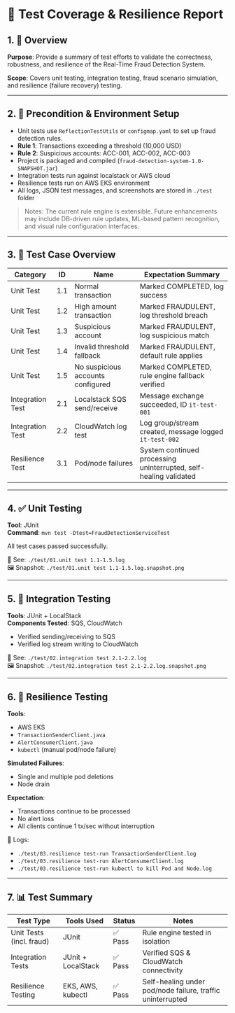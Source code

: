 # 🧪 Test Coverage & Resilience Report

## 1. 📌 Overview

**Purpose**: Provide a summary of test efforts to validate the correctness, robustness, and resilience of the Real-Time Fraud Detection System.

**Scope**: Covers unit testing, integration testing, fraud scenario simulation, and resilience (failure recovery) testing.

---

## 2. 🧾 Precondition & Environment Setup

- Unit tests use `ReflectionTestUtils` or `configmap.yaml` to set up fraud detection rules.
- **Rule 1**: Transactions exceeding a threshold (10,000 USD)
- **Rule 2**: Suspicious accounts: ACC-001, ACC-002, ACC-003
- Project is packaged and compiled (`fraud-detection-system-1.0-SNAPSHOT.jar`)
- Integration tests run against localstack or AWS cloud
- Resilience tests run on AWS EKS environment
- All logs, JSON test messages, and screenshots are stored in `./test` folder

> Notes: The current rule engine is extensible. Future enhancements may include DB-driven rule updates, ML-based pattern recognition, and visual rule configuration interfaces.

---

## 3. 🧪 Test Case Overview

| Category          | ID    | Name                             | Expectation Summary                                                 |
|-------------------|-------|----------------------------------|----------------------------------------------------------------------|
| Unit Test         | 1.1   | Normal transaction               | Marked COMPLETED, log success                                       |
| Unit Test         | 1.2   | High amount transaction          | Marked FRAUDULENT, log threshold breach                             |
| Unit Test         | 1.3   | Suspicious account               | Marked FRAUDULENT, log suspicious match                             |
| Unit Test         | 1.4   | Invalid threshold fallback       | Marked FRAUDULENT, default rule applies                             |
| Unit Test         | 1.5   | No suspicious accounts configured| Marked COMPLETED, rule engine fallback verified                     |
| Integration Test  | 2.1   | Localstack SQS send/receive      | Message exchange succeeded, ID `it-test-001`                        |
| Integration Test  | 2.2   | CloudWatch log test              | Log group/stream created, message logged `it-test-002`              |
| Resilience Test   | 3.1   | Pod/node failures                | System continued processing uninterrupted, self-healing validated   |

---

## 4. ✅ Unit Testing

**Tool**: JUnit  
**Command**: `mvn test -Dtest=FraudDetectionServiceTest`

All test cases passed successfully.

📂 See: `./test/01.unit test 1.1-1.5.log`  
🖼 Snapshot: `./test/01.unit test 1.1-1.5.log.snapshot.png`

---

## 5. 🔗 Integration Testing

**Tools**: JUnit + LocalStack  
**Components Tested**: SQS, CloudWatch

- Verified sending/receiving to SQS
- Verified log stream writing to CloudWatch

📂 See: `./test/02.integration test 2.1-2.2.log`  
🖼 Snapshot: `./test/02.integration test 2.1-2.2.log.snapshot.png`

---

## 6. 🔁 Resilience Testing

**Tools**:
- AWS EKS
- `TransactionSenderClient.java`
- `AlertConsumerClient.java`
- `kubectl` (manual pod/node failure)

**Simulated Failures**:
- Single and multiple pod deletions
- Node drain

**Expectation**:
- Transactions continue to be processed
- No alert loss
- All clients continue 1 tx/sec without interruption

📂 Logs:
- `./test/03.resilience test-run TransactionSenderClient.log`
- `./test/03.resilience test-run AlertConsumerClient.log`
- `./test/03.resilience test-run kubectl to kill Pod and Node.log`

---

## 7. 📊 Test Summary

| Test Type                  | Tools Used           | Status  | Notes                                                   |
|----------------------------|----------------------|---------|----------------------------------------------------------|
| Unit Tests (incl. fraud)   | JUnit                | ✅ Pass | Rule engine tested in isolation                          |
| Integration Tests          | JUnit + LocalStack   | ✅ Pass | Verified SQS & CloudWatch connectivity                   |
| Resilience Testing         | EKS, AWS, kubectl    | ✅ Pass | Self-healing under pod/node failure, traffic uninterrupted |
